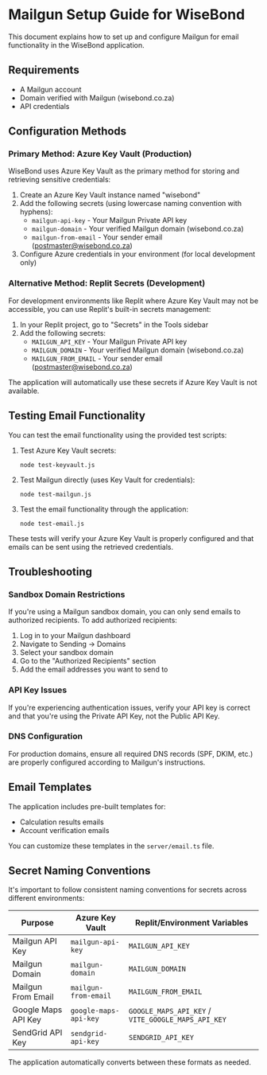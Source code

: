 # Mailgun Setup Guide for WiseBond

This document explains how to set up and configure Mailgun for email functionality in the WiseBond application.

## Requirements

- A Mailgun account
- Domain verified with Mailgun (wisebond.co.za)
- API credentials

## Configuration Methods

### Primary Method: Azure Key Vault (Production)

WiseBond uses Azure Key Vault as the primary method for storing and retrieving sensitive credentials:

1. Create an Azure Key Vault instance named "wisebond"
2. Add the following secrets (using lowercase naming convention with hyphens):
   - `mailgun-api-key` - Your Mailgun Private API key
   - `mailgun-domain` - Your verified Mailgun domain (wisebond.co.za)
   - `mailgun-from-email` - Your sender email (postmaster@wisebond.co.za)
3. Configure Azure credentials in your environment (for local development only)

### Alternative Method: Replit Secrets (Development)

For development environments like Replit where Azure Key Vault may not be accessible, you can use Replit's built-in secrets management:

1. In your Replit project, go to "Secrets" in the Tools sidebar
2. Add the following secrets:
   - `MAILGUN_API_KEY` - Your Mailgun Private API key
   - `MAILGUN_DOMAIN` - Your verified Mailgun domain (wisebond.co.za) 
   - `MAILGUN_FROM_EMAIL` - Your sender email (postmaster@wisebond.co.za)

The application will automatically use these secrets if Azure Key Vault is not available.

## Testing Email Functionality

You can test the email functionality using the provided test scripts:

1. Test Azure Key Vault secrets:
   ```
   node test-keyvault.js
   ```

2. Test Mailgun directly (uses Key Vault for credentials):
   ```
   node test-mailgun.js
   ```

3. Test the email functionality through the application:
   ```
   node test-email.js
   ```

These tests will verify your Azure Key Vault is properly configured and that emails can be sent using the retrieved credentials.

## Troubleshooting

### Sandbox Domain Restrictions

If you're using a Mailgun sandbox domain, you can only send emails to authorized recipients. To add authorized recipients:

1. Log in to your Mailgun dashboard
2. Navigate to Sending → Domains
3. Select your sandbox domain
4. Go to the "Authorized Recipients" section
5. Add the email addresses you want to send to

### API Key Issues

If you're experiencing authentication issues, verify your API key is correct and that you're using the Private API Key, not the Public API Key.

### DNS Configuration

For production domains, ensure all required DNS records (SPF, DKIM, etc.) are properly configured according to Mailgun's instructions.

## Email Templates

The application includes pre-built templates for:

- Calculation results emails
- Account verification emails

You can customize these templates in the `server/email.ts` file.

## Secret Naming Conventions

It's important to follow consistent naming conventions for secrets across different environments:

| Purpose | Azure Key Vault | Replit/Environment Variables |
|---------|----------------|-----------------------------|
| Mailgun API Key | `mailgun-api-key` | `MAILGUN_API_KEY` |
| Mailgun Domain | `mailgun-domain` | `MAILGUN_DOMAIN` |
| Mailgun From Email | `mailgun-from-email` | `MAILGUN_FROM_EMAIL` |
| Google Maps API Key | `google-maps-api-key` | `GOOGLE_MAPS_API_KEY` / `VITE_GOOGLE_MAPS_API_KEY` |
| SendGrid API Key | `sendgrid-api-key` | `SENDGRID_API_KEY` |

The application automatically converts between these formats as needed.